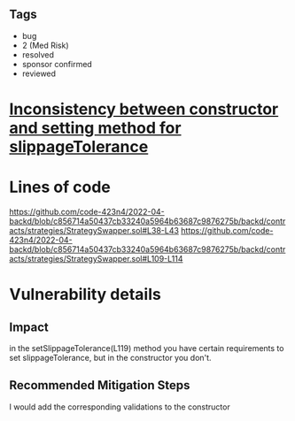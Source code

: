## Tags

- bug
- 2 (Med Risk)
- resolved
- sponsor confirmed
- reviewed

# [Inconsistency between constructor and setting method for slippageTolerance](https://github.com/code-423n4/2022-04-backd-findings/issues/97) 

# Lines of code

https://github.com/code-423n4/2022-04-backd/blob/c856714a50437cb33240a5964b63687c9876275b/backd/contracts/strategies/StrategySwapper.sol#L38-L43
https://github.com/code-423n4/2022-04-backd/blob/c856714a50437cb33240a5964b63687c9876275b/backd/contracts/strategies/StrategySwapper.sol#L109-L114


# Vulnerability details

## Impact
in the setSlippageTolerance(L119) method you have certain requirements to set slippageTolerance, but in the constructor you don't.



## Recommended Mitigation Steps
I would add the corresponding validations to the constructor


